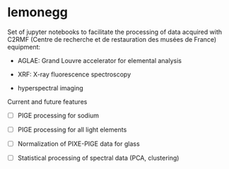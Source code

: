 # lemonegg

Set of jupyter notebooks to facilitate the processing of data acquired with C2RMF (Centre de recherche et de restauration des musées de France) equipment:

- AGLAE: Grand Louvre accelerator for elemental analysis

- XRF: X-ray fluorescence spectroscopy

- hyperspectral imaging


Current and future features

- [ ] PIGE processing for sodium

- [ ] PIGE processing for all light elements

- [ ] Normalization of PIXE-PIGE data for glass

- [ ] Statistical processing of spectral data (PCA, clustering)